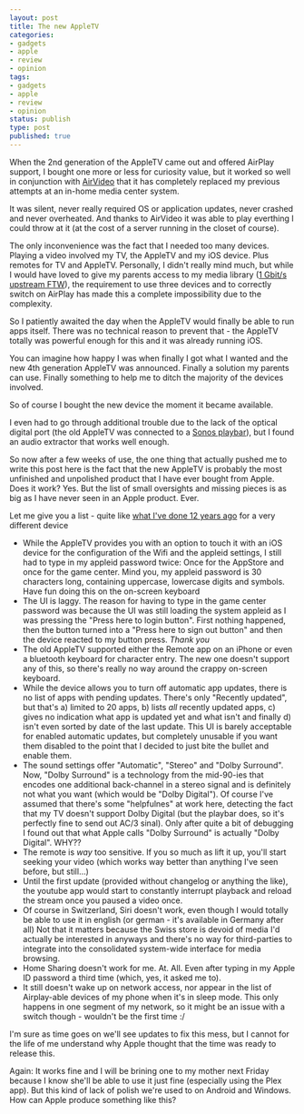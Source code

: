 ```yaml
---
layout: post
title: The new AppleTV
categories:
- gadgets
- apple
- review
- opinion
tags:
- gadgets
- apple
- review
- opinion
status: publish
type: post
published: true
---
```


When the 2nd generation of the AppleTV came out and offered AirPlay support, I bought one more or less for curiosity value, but it worked so well in conjunction with [AirVideo](http://inmethod.com/airvideohd/index.html) that it has completely replaced my previous attempts at an in-home media center system.

It was silent, never really required OS or application updates, never crashed and never overheated. And thanks to AirVideo it was able to play everthing I could throw at it (at the cost of a server running in the closet of course).

The only inconvenience was the fact that I needed too many devices. Playing a video involved my TV, the AppleTV and my iOS device. Plus remotes for TV and AppleTV. Personally, I didn't really mind much, but while I would have loved to give my parents access to my media library ([1 Gbit/s upstream FTW](/2014/09/geek-heaven/)), the requirement to use three devices and to correctly switch on AirPlay has made this a complete impossibility due to the complexity.

So I patiently awaited the day when the AppleTV would finally be able to run apps itself. There was no technical reason to prevent that - the AppleTV totally was powerful enough for this and it was already running iOS.

You can imagine how happy I was when finally I got what I wanted and the new 4th generation AppleTV was announced. Finally a solution my parents can use. Finally something to help me to ditch the majority of the devices involved.

So of course I bought the new device the moment it became available.

I even had to go through additional trouble due to the lack of the optical digital port (the old AppleTV was connected to a [Sonos playbar](http://www.sonos.com/en-wo/shop/playbar?r=1)), but I found an audio extractor that works well enough.

So now after a few weeks of use, the one thing that actually pushed me to write this post here is the fact that the new AppleTV is probably the most unfinished and unpolished product that I have ever bought from Apple. Does it work? Yes. But the list of small oversights and missing pieces is as big as I have never seen in an Apple product. Ever.

Let me give you a list - quite like [what I've done 12 years ago](/2003/02/the-13-most-annoying-things-of-the-p800-phone/) for a very different device

* While the AppleTV provides you with an option to touch it with an iOS device for the configuration of the Wifi and the appleid settings, I still had to type in my appleid password twice: Once for the AppStore and once for the game center. Mind you, my appleid password is 30 characters long, containing uppercase, lowercase digits and symbols. Have fun doing this on the on-screen keyboard
* The UI is laggy. The reason for having to type in the game center password was because the UI was still loading the system appleid as I was pressing the "Press here to login button". First nothing happened, then the button turned into a "Press here to sign out button" and then the device reacted to my button press. *Thank you*
* The old AppleTV supported either the Remote app on an iPhone or even a bluetooth keyboard for character entry. The new one doesn't support any of this, so there's really no way around the crappy on-screen keyboard.
* While the device allows you to turn off automatic app updates, there is no list of apps with pending updates. There's only "Recently updated", but that's a) limited to 20 apps, b) lists *all* recently updated apps, c) gives no indication what app is updated yet and what isn't and finally d) isn't even sorted by date of the last update. This UI is barely acceptable for enabled automatic updates, but completely unusable if you want them disabled to the point that I decided to just bite the bullet and enable them.
* The sound settings offer "Automatic", "Stereo" and "Dolby Surround". Now, "Dolby Surround" is a technology from the mid-90-ies that encodes one additional back-channel in a stereo signal and is definitely not what you want (which would be "Dolby Digital"). Of course I've assumed that there's some "helpfulnes" at work here, detecting the fact that my TV doesn't support Dolby Digital (but the playbar does, so it's perfectly fine to send out AC/3 sinal). Only after quite a bit of debugging I found out that what Apple calls "Dolby Surround" is actually "Dolby Digital". WHY??
* The remote is *way* too sensitive. If you so much as lift it up, you'll start seeking your video (which works way better than anything I've seen before, but still...)
* Until the first update (provided without changelog or anything the like), the youtube app would start to constantly interrupt playback and reload the stream once you paused a video once.
* Of course in Switzerland, Siri doesn't work, even though I would totally be able to use it in english (or german - it's available in Germany after all) Not that it matters because the Swiss store is devoid of media I'd actually be interested in anyways and there's no way for third-parties to integrate into the consolidated system-wide interface for media browsing.
* Home Sharing doesn't work for me. At. All. Even after typing in my Apple ID password a third time (which, yes, it asked me to).
* It still doesn't wake up on network access, nor appear in the list of Airplay-able devices of my phone when it's in sleep mode. This only happens in one segment of my network, so it might be an issue with a switch though - wouldn't be the first time :/

I'm sure as time goes on we'll see updates to fix this mess, but I cannot for the life of me understand why Apple thought that the time was ready to release this. 

Again: It works fine and I will be brining one to my mother next Friday because I know she'll be able to use it just fine (especially using the Plex app). But this kind of lack of polish we're used to on Android and Windows. How can Apple produce something like this? 
